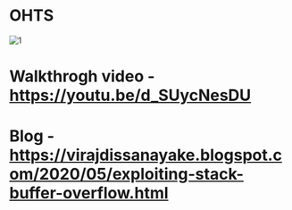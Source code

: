 # OHTS

![1](https://user-images.githubusercontent.com/41176872/81694121-941dea00-947e-11ea-9d07-8db9a2c214c3.PNG)

# Walkthrogh video - https://youtu.be/d_SUycNesDU

# Blog - https://virajdissanayake.blogspot.com/2020/05/exploiting-stack-buffer-overflow.html


